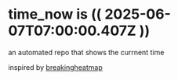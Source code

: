 # time_now is (( 2025-06-07T07:00:00.407Z ))

an automated repo that shows the currnent time

inspired by [breakingheatmap](https://github.com/breakingheatmap/breakingheatmap)